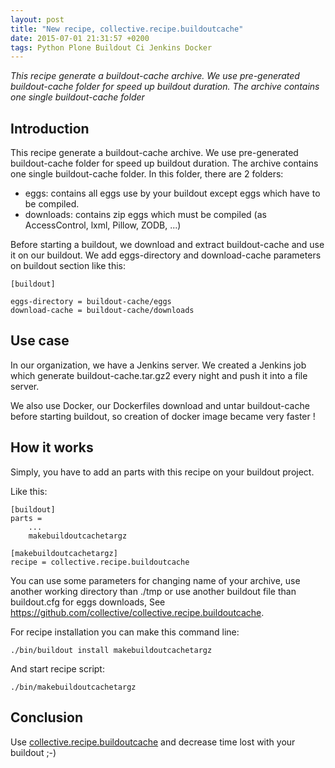 ```yaml
---
layout: post
title: "New recipe, collective.recipe.buildoutcache"
date: 2015-07-01 21:31:57 +0200
tags: Python Plone Buildout Ci Jenkins Docker
---
```


*This recipe generate a buildout-cache archive. We use pre-generated buildout-cache folder for speed up buildout duration. The archive contains one single buildout-cache folder*

## Introduction
This recipe generate a buildout-cache archive. We use pre-generated buildout-cache folder for speed up buildout duration. The archive contains one single buildout-cache folder. In this folder, there are 2 folders:

- eggs: contains all eggs use by your buildout except eggs which have to be compiled.
- downloads: contains zip eggs which must be compiled (as AccessControl, lxml, Pillow, ZODB, ...)

Before starting a buildout, we download and extract buildout-cache and use it on our buildout. We add eggs-directory and download-cache parameters on buildout section like this:

```
[buildout]

eggs-directory = buildout-cache/eggs
download-cache = buildout-cache/downloads
```

## Use case
In our organization, we have a Jenkins server. We created a Jenkins job which generate buildout-cache.tar.gz2 every night and push it into a file server.

We also use Docker, our Dockerfiles download and untar buildout-cache before starting buildout, so creation of docker image became very faster !

## How it works
Simply, you have to add an parts with this recipe on your buildout project.

Like this:

```
[buildout]
parts =
    ...
    makebuildoutcachetargz

[makebuildoutcachetargz]
recipe = collective.recipe.buildoutcache
```

You can use some parameters for changing name of your archive, use another working directory than ./tmp or use another buildout file than buildout.cfg for eggs downloads, See https://github.com/collective/collective.recipe.buildoutcache.

For recipe installation you can make this command line:
```
./bin/buildout install makebuildoutcachetargz
```

And start recipe script:
```
./bin/makebuildoutcachetargz
```

## Conclusion
Use [collective.recipe.buildoutcache](https://pypi.python.org/pypi/collective.recipe.buildoutcache) and decrease time lost with your buildout ;-)